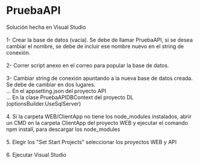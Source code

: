 # PruebaAPI
Solución hecha en Visual Studio
<br>
<br>
1- Crear la base de datos (vacía). Se debe de llamar PruebaAPI, si se desea cambiar el nombre, se debe de incluir ese nombre nuevo en el string de conexión.
<br>
<br>
2- Correr script anexo en el correo para popular la base de datos.
<br>
<br>
3- Cambiar string de conexión apuntando a la nueva base de datos creada. Se debe de cambiar en dos lugares.
<br>
  ... En el appsetting.json del proyecto API
<br>
  ... En la clase PruebaAPIDBContext del proyecto DL (optionsBuilder.UseSqlServer)
<br>
<br>
4. Si la carpeta WEB/ClientApp no tiene los node_modules instalados, abrir un CMD en la carpeta ClientApp del proyecto WEB y ejecutar el comando npm install, para descargar los node_modules
<br>
<br>
5. Elegir los "Set Start Projects" seleccionar los proyectos WEB y API
<br>
<br>
6. Ejecutar Visual Studio
